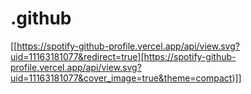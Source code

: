 # .github
[[https://spotify-github-profile.vercel.app/api/view.svg?uid=11163181077&redirect=true][https://spotify-github-profile.vercel.app/api/view.svg?uid=11163181077&cover_image=true&theme=compact)]]

